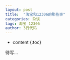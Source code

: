 ```yaml
---
layout: post
title:  "淘宝和12306的那些事"
categories: 杂谈 
tags: 淘宝 12306
author: 3行代码
---
```


* content
{:toc}

待写...






 